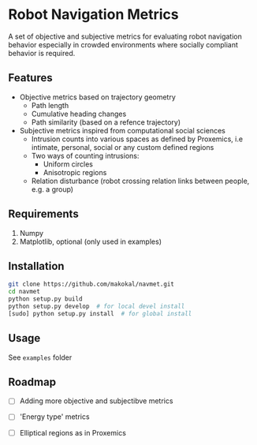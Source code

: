 Robot Navigation Metrics
============================

A set of objective and subjective metrics for evaluating robot navigation behavior especially in crowded environments where socially compliant behavior is required.

Features
-----------
- Objective metrics based on trajectory geometry
  - Path length
  - Cumulative heading changes
  - Path similarity (based on a refence trajectory)
- Subjective metrics inspired from computational social sciences
  - Intrusion counts into various spaces as defined by Proxemics, i.e intimate, personal, social or any custom defined regions
  - Two ways of counting intrusions:
      - Uniform circles
      - Anisotropic regions
  - Relation disturbance (robot crossing relation links between people, e.g. a group)

Requirements
---------------
1. Numpy
2. Matplotlib, optional (only used in examples)

Installation
--------------
```sh
git clone https://github.com/makokal/navmet.git
cd navmet
python setup.py build
python setup.py develop  # for local devel install
[sudo] python setup.py install  # for global install
```

Usage
--------
See `examples` folder


Roadmap
---------
- [ ] Adding more objective and subjectibve metrics
- [ ] 'Energy type' metrics
- [ ] Elliptical regions as in Proxemics

